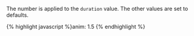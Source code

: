 <p class="b30" markdown="1">
The number is applied to the <code>duration</code> value. The other values are set to defaults.
</p>
{% highlight javascript %}anim: 1.5
{% endhighlight %}